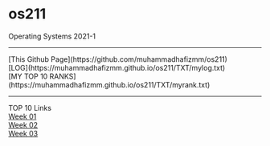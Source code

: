 # os211
Operating Systems 2021-1<br>
<hr>
[This Github Page](https://github.com/muhammadhafizmm/os211)<br>
[LOG](https://muhammadhafizmm.github.io/os211/TXT/mylog.txt)<br>
[MY TOP 10 RANKS](https://muhammadhafizmm.github.io/os211/TXT/myrank.txt)<bt>
<hr>

TOP 10 Links <br>
[Week 01](https://muhammadhafizmm.github.io/0211/W01/)<br>
[Week 02](https://muhammadhafizmm.github.io/0211/W02/)<br>
[Week 03](https://muhammadhafizmm.github.io/0211/W03/)<br>

